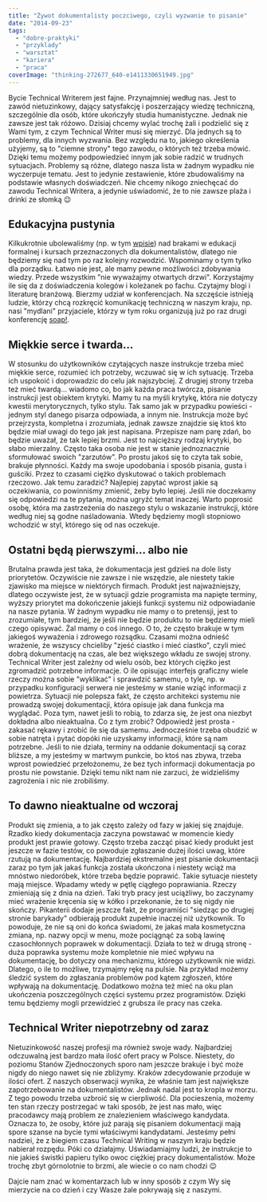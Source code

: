 ```yaml
---
title: "Żywot dokumentalisty poczciwego, czyli wyzwanie to pisanie"
date: "2014-09-23"
tags:
  - "dobre-praktyki"
  - "przyklady"
  - "warsztat"
  - "kariera"
  - "praca"
coverImage: "thinking-272677_640-e1411330651949.jpg"
---
```


Bycie Technical Writerem jest fajne. Przynajmniej według nas. Jest to zawód
nietuzinkowy, dający satysfakcję i poszerzający wiedzę techniczną, szczególnie
dla osób, które ukończyły studia humanistyczne. Jednak nie zawsze jest tak
różowo. Dzisiaj chcemy wylać trochę żali i podzielić się z Wami tym, z czym
Technical Writer musi się mierzyć. Dla jednych są to problemy, dla innych
wyzwania. Bez względu na to, jakiego określenia użyjemy, są to "ciemne strony"
tego zawodu, o których też trzeba mówić. Dzięki temu możemy podpowiedzieć innym
jak sobie radzić w trudnych sytuacjach. Problemy są różne, dlatego nasza lista w
żadnym wypadku nie wyczerpuje tematu. Jest to jedynie zestawienie, które
zbudowaliśmy na podstawie własnych doświadczeń. Nie chcemy nikogo zniechęcać do
zawodu Technical Writera, a jedynie uświadomić, że to nie zawsze plaża i drinki
ze słomką 😉

## Edukacyjna pustynia

Kilkukrotnie ubolewaliśmy (np. w tym
[wpisie](http://techwriter.pl/naucz-sie-sama-czesc-2/)) nad brakami w edukacji
formalnej i kursach przeznaczonych dla dokumentalistów, dlatego nie będziemy się
nad tym po raz kolejny rozwodzić. Wspominamy o tym tylko dla porządku. Łatwo nie
jest, ale mamy pewne możliwości zdobywania wiedzy. Przede wszystkim "nie
wyważajmy otwartych drzwi". Korzystajmy ile się da z doświadczenia kolegów i
koleżanek po fachu. Czytajmy blogi i literaturę branżową. Bierzmy udział w
konferencjach. Na szczęście istnieją ludzie, którzy chcą rozkręcić komunikację
techniczną w naszym kraju, np. nasi "mydlani" przyjaciele, którzy w tym roku
organizują już po raz drugi konferencję [soap!](http://soapconf.com/).

## Miękkie serce i twarda...

W stosunku do użytkowników czytających nasze instrukcje trzeba mieć miękkie
serce, rozumieć ich potrzeby, wczuwać się w ich sytuację. Trzeba ich uspokoić i
doprowadzic do celu jak najszybciej. Z drugiej strony trzeba też mieć twardą...
wiadomo co, bo jak każda praca twórcza, pisanie instrukcji jest obiektem
krytyki. Mamy tu na myśli krytykę, która nie dotyczy kwestii merytorycznych,
tylko stylu. Tak samo jak w przypadku powieści - jednym styl danego pisarza
odpowiada, a innym nie. Instrukcja może być przejrzysta, kompletna i zrozumiała,
jednak zawsze znajdzie się ktoś kto będzie miał uwagi do tego jak jest napisana.
Przepisze nam parę zdań, bo będzie uważał, że tak lepiej brzmi. Jest to
najcięższy rodzaj krytyki, bo słabo mierzalny. Często taka osoba nie jest w
stanie jednoznacznie sformułować swoich "zarzutów". Po prostu jakoś się to czyta
tak sobie, brakuje płynności. Każdy ma swoje upodobania i sposób pisania, gusta
i guściki. Przez to czasami ciężko dyskutować o takich problemach rzeczowo. Jak
temu zaradzić? Najlepiej zapytać wprost jakie są oczekiwania, co powinniśmy
zmienić, żeby było lepiej. Jeśli nie doczekamy się odpowiedzi na te pytania,
można ugryźć temat inaczej. Warto poprosić osobę, która ma zastrzeżenia do
naszego stylu o wskazanie instrukcji, które według niej są godne naśladowania.
Wtedy będziemy mogli stopniowo wchodzić w styl, którego się od nas oczekuje.

## Ostatni będą pierwszymi... albo nie

Brutalna prawda jest taka, że dokumentacja jest gdzieś na dole listy
priorytetów. Oczywiście nie zawsze i nie wszędzie, ale niestety takie zjawisko
ma miejsce w niektórych firmach. Produkt jest najważniejszy, dlatego oczywiste
jest, że w sytuacji gdzie programista ma napięte terminy, wyższy priorytet ma
dokończenie jakiejś funkcji systemu niż odpowiadanie na nasze pytania. W żadnym
wypadku nie mamy o to pretensji, jest to zrozumiałe, tym bardziej, że jeśli nie
będzie produktu to nie będziemy mieli czego opisywać. Żal mamy o coś innego. O
to, że często brakuje w tym jakiegoś wyważenia i zdrowego rozsądku. Czasami
można odnieść wrażenie, że wszyscy chcieliby "zjeść ciastko i mieć ciastko",
czyli mieć dobrą dokumentację na czas, ale bez większego wkładu ze swojej
strony. Technical Writer jest zależny od wielu osób, bez których ciężko jest
zgromadzić potrzebne informacje. O ile opisując interfejs graficzny wiele rzeczy
można sobie "wyklikać" i sprawdzić samemu, o tyle, np. w przypadku konfiguracji
serwera nie jesteśmy w stanie wziąć informacji z powietrza. Sytuacji nie
polepsza fakt, że często architekci systemu nie prowadzą swojej dokumentacji,
która opisuje jak dana funkcja ma wyglądać. Poza tym, nawet jeśli to robią, to
zdarza się, że jest ona niezbyt dokładna albo nieaktualna. Co z tym zrobić?
Odpowiedź jest prosta - zakasać rękawy i zrobić ile się da samemu. Jednocześnie
trzeba obudzić w sobie natręta i pytać dopóki nie uzyskamy informacji, które są
nam potrzebne. Jeśli to nie działa, terminy na oddanie dokumentacji są coraz
bliższe, a my jesteśmy w martwym punkcie, bo ktoś nas zbywa, trzeba wprost
powiedzieć przełożonemu, że bez tych informacji dokumentacja po prostu nie
powstanie. Dzięki temu nikt nam nie zarzuci, że widzieliśmy zagrożenia i nic nie
zrobiliśmy.

## To dawno nieaktualne od wczoraj

Produkt się zmienia, a to jak często zależy od fazy w jakiej się znajduje.
Rzadko kiedy dokumentacja zaczyna powstawać w momencie kiedy produkt jest prawie
gotowy. Często trzeba zacząć pisać kiedy produkt jest jeszcze w fazie testów, co
powoduje zgłaszanie dużej ilości uwag, które rzutują na dokumentację.
Najbardziej ekstremalne jest pisanie dokumentacji zaraz po tym jak jakaś funkcja
została ukończona i niestety wciąż ma mnóstwo niedoróbek, które trzeba będzie
poprawić. Takie sytuacje niestety mają miejsce. Wpadamy wtedy w pętlę ciągłego
poprawiania. Rzeczy zmieniają się z dnia na dzień. Taki tryb pracy jest
uciążliwy, bo zaczynamy mieć wrażenie kręcenia się w kółko i przekonanie, że to
się nigdy nie skończy. Pikanterii dodaje jeszcze fakt, że programiści "siedząc
po drugiej stronie barykady" odbierają produkt zupełnie inaczej niż użytkownik.
To powoduje, że nie są oni do końca świadomi, że jakaś mała kosmetyczna zmiana,
np. nazwy opcji w menu, może pociągnąć za sobą lawinę czasochłonnych poprawek w
dokumentacji. Działa to też w drugą stronę - duża poprawka systemu może
kompletnie nie mieć wpływu na dokumentację, bo dotyczy ona mechanizmu, którego
użytkownik nie widzi. Dlatego, o ile to możliwe, trzymajmy rękę na pulsie. Na
przykład możemy śledzić system do zgłaszania problemów pod kątem zgłoszeń, które
wpływają na dokumentację. Dodatkowo można też mieć na oku plan ukończenia
poszczególnych części systemu przez programistów. Dzięki temu będziemy mogli
przewidzieć z grubsza ile pracy nas czeka.

## Technical Writer niepotrzebny od zaraz

Nietuzinkowość naszej profesji ma również swoje wady. Najbardziej odczuwalną
jest bardzo mała ilość ofert pracy w Polsce. Niestety, do poziomu Stanów
Zjednoczonych sporo nam jeszcze brakuje i być może nigdy do niego nawet się nie
zbliżymy. Kraków zdecydowanie przoduje w ilości ofert. Z naszych obserwacji
wynika, że właśnie tam jest największe zapotrzebowanie na dokumentalistów.
Jednak nadal jest to kropla w morzu. Z tego powodu trzeba uzbroić się w
cierpliwość. Dla pocieszenia, możemy ten stan rzeczy postrzegać w taki sposób,
że jest nas mało, więc pracodawcy mają problem ze znalezieniem właściwego
kandydata. Oznacza to, że osoby, które już parają się pisaniem dokumentacji mają
spore szanse na bycie tymi właściwymi kandydatami. Jesteśmy pełni nadziei, że z
biegiem czasu Technical Writing w naszym kraju będzie nabierał rozpędu. Póki co
działajmy. Uświadamiajmy ludzi, że instrukcje to nie jakieś świstki papieru
tylko owoc ciężkiej pracy dokumentalistów. Może trochę zbyt górnolotnie to
brzmi, ale wiecie o co nam chodzi 😉

Dajcie nam znać w komentarzach lub w inny sposób z czym Wy się mierzycie na co
dzień i czy Wasze żale pokrywają się z naszymi.
